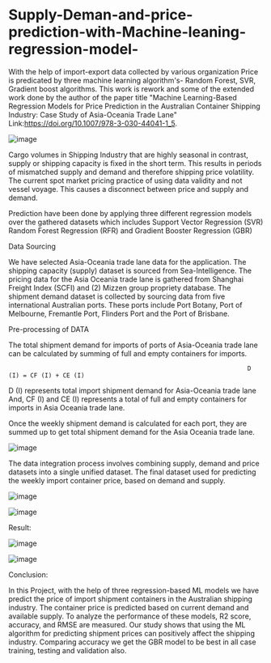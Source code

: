 # Supply-Deman-and-price-prediction-with-Machine-leaning-regression-model-
With the help of import-export data collected by various organization Price is predicated by three machine learning algorithm's- Random Forest, SVR, Gradient boost algorithms.
This work is rework and some of the extended work done by the author of the paper title "Machine Learning-Based Regression Models for Price Prediction in the Australian Container Shipping Industry: Case Study of Asia-Oceania Trade Lane"
Link:https://doi.org/10.1007/978-3-030-44041-1_5.

![image](https://user-images.githubusercontent.com/46283676/145195987-7062750d-0337-4dc1-9438-27d643e29868.png)

Cargo volumes in Shipping Industry that are highly seasonal in contrast, supply or shipping capacity is fixed in the short term. This results in periods of mismatched supply and demand and therefore shipping price volatility. The current spot market pricing practice of using data validity and not vessel voyage. This causes a disconnect between price and supply and demand.


Prediction have been done by applying three different regression models over the gathered datasets which includes
Support Vector Regression (SVR)
Random Forest Regression (RFR) and 
Gradient Booster Regression (GBR)


Data Sourcing

We have selected Asia-Oceania trade lane data for the application.
The shipping capacity (supply) dataset is sourced from Sea-Intelligence.
The pricing data for the Asia Oceania trade lane is gathered from  Shanghai Freight Index (SCFI) and (2) Mizzen group propriety database.
The shipment demand dataset is collected by sourcing data from five international Australian ports. These ports include Port Botany, Port of Melbourne, Fremantle Port, Flinders Port and the Port of Brisbane.


Pre-processing of DATA

The total shipment demand for imports of ports of Asia-Oceania trade lane can be calculated by summing of full and empty containers for imports.

                                                                      D (I) = CF (I) + CE (I)
                           
D (I) represents total import shipment demand for Asia-Oceania trade lane And, CF (I) and CE (I) represents a total of full and empty containers for imports in Asia Oceania trade lane.

Once the weekly shipment demand is calculated for each port, they are summed up to get total shipment demand for the Asia Oceania trade lane.

![image](https://user-images.githubusercontent.com/46283676/145197038-87af389b-bb94-4d25-bc7b-23597afe3f35.png)

The data integration process involves combining supply, demand and price datasets into a single unified dataset. The final dataset used for predicting the weekly import container price, based on demand and supply.

![image](https://user-images.githubusercontent.com/46283676/145197236-d9627d67-8203-48fa-8c4a-b7e4a2eefe20.png)

![image](https://user-images.githubusercontent.com/46283676/145197268-816109f1-e72e-4bd1-89c5-da4fd2907959.png)


Result:

![image](https://user-images.githubusercontent.com/46283676/145197326-287cb2a0-62e6-4de7-8db3-42f3292724eb.png)

![image](https://user-images.githubusercontent.com/46283676/145197388-28d79e90-6238-4013-a8db-99d1696870a9.png)

Conclusion:

In this Project, with the help of three regression-based ML models we have predict the price of import shipment containers in the Australian shipping industry.
The container price is predicted based on current demand and available supply.
To analyze the performance of these models, R2 score, accuracy, and RMSE are measured.
Our study shows that using the ML algorithm for predicting shipment prices can positively affect the shipping industry.
Comparing accuracy we get the GBR model to be best in all case training, testing and validation also.
